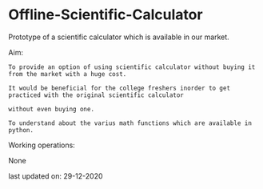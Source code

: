 # Offline-Scientific-Calculator

Prototype of a scientific calculator which is available in our market.

Aim:
    
    To provide an option of using scientific calculator without buying it from the market with a huge cost.
  
    It would be beneficial for the college freshers inorder to get practiced with the original scientific calculator
  
    without even buying one.
  
    To understand about the varius math functions which are available in python.
  
Working operations:
  
  None
  
last updated on: 29-12-2020
